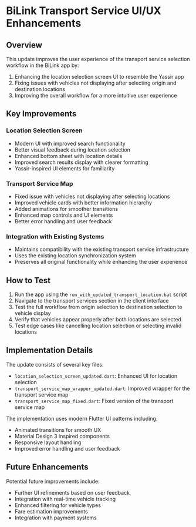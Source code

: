 # BiLink Transport Service UI/UX Enhancements

## Overview
This update improves the user experience of the transport service selection workflow in the BiLink app by:
1. Enhancing the location selection screen UI to resemble the Yassir app
2. Fixing issues with vehicles not displaying after selecting origin and destination locations
3. Improving the overall workflow for a more intuitive user experience

## Key Improvements

### Location Selection Screen
- Modern UI with improved search functionality
- Better visual feedback during location selection
- Enhanced bottom sheet with location details
- Improved search results display with clearer formatting
- Yassir-inspired UI elements for familiarity

### Transport Service Map
- Fixed issue with vehicles not displaying after selecting locations
- Improved vehicle cards with better information hierarchy
- Added animations for smoother transitions
- Enhanced map controls and UI elements
- Better error handling and user feedback

### Integration with Existing Systems
- Maintains compatibility with the existing transport service infrastructure
- Uses the existing location synchronization system
- Preserves all original functionality while enhancing the user experience

## How to Test
1. Run the app using the `run_with_updated_transport_location.bat` script
2. Navigate to the transport services section in the client interface
3. Test the full workflow from origin selection to destination selection to vehicle display
4. Verify that vehicles appear properly after both locations are selected
5. Test edge cases like cancelling location selection or selecting invalid locations

## Implementation Details
The update consists of several key files:
- `location_selection_screen_updated.dart`: Enhanced UI for location selection
- `transport_service_map_wrapper_updated.dart`: Improved wrapper for the transport service map
- `transport_service_map_fixed.dart`: Fixed version of the transport service map

The implementation uses modern Flutter UI patterns including:
- Animated transitions for smooth UX
- Material Design 3 inspired components
- Responsive layout handling
- Improved error handling and user feedback

## Future Enhancements
Potential future improvements include:
- Further UI refinements based on user feedback
- Integration with real-time vehicle tracking
- Enhanced filtering for vehicle types
- Fare estimation improvements
- Integration with payment systems

